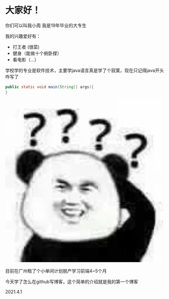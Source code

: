 # 大家好！
你们可以叫我小周
我是19年毕业的大专生

我的兴趣爱好有：
* 打王者 (很菜)
* 健身（能做十个俯卧撑）
* 看电影（...）

学校学的专业是软件技术，主要学java语言真是学了个寂寞，现在只记得java开头咋写了
```java
public static void main(String[] args){
}
```

![](https://github.com/Superman-zhou/blog-test/blob/main/img/%E7%86%8A%E7%8C%AB%E9%97%AE%E5%8F%B7.jpg)

目前在广州租了个小单间计划脱产学习前端4~5个月

今天学了怎么在github写博客，这个简单的介绍就是我的第一个博客

2021.4.1

